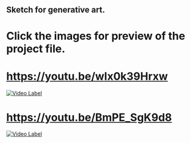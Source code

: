 Sketch for generative art.
--------------------------
# Click the images for preview of the project file.

# https://youtu.be/wIx0k39Hrxw

[![Video Label](http://img.youtube.com/vi/wIx0k39Hrxw/0.jpg)](https://youtu.be/wIx0k39Hrxw)

# https://youtu.be/BmPE_SgK9d8

[![Video Label](http://img.youtube.com/vi/BmPE_SgK9d8/0.jpg)](https://youtu.be/BmPE_SgK9d8)
